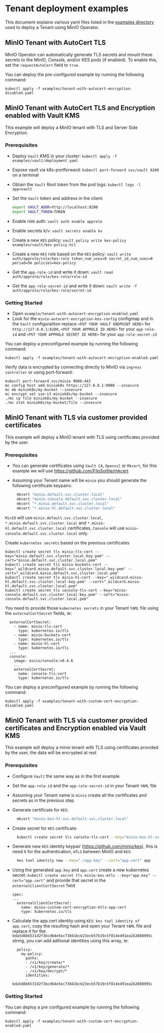 # Tenant deployment examples

This document explains various yaml files listed in the [examples directory](https://github.com/minio/operator/tree/master/examples) used to deploy a Tenant using MinIO Operator.

## MinIO Tenant with AutoCert TLS

MinIO Operator can automatically generate TLS secrets and mount these secrets to the MinIO, Console, and/or KES pods (if enabled). To enable this, set the `requestAutoCert` field to `true`.

You can deploy the pre-configured example by running the following command:

```$xslt
kubectl apply -f examples/tenant-with-autocert-encryption-disabled.yaml
```

## MinIO Tenant with AutoCert TLS and Encryption enabled with Vault KMS

This example will deploy a MinIO tenant with TLS and Server Side Encryption.

### Prerequisites

- Deploy `Vault` KMS in your cluster: `kubectl apply -f examples/vault/deployment.yaml`
- Expose vault via k8s-portforward: `kubectl port-forward svc/vault 8200` on a terminal
- Obtain the `Vault` Root token from the pod logs: `kubectl logs -l app=vault`
- Set the `Vault` token and address in the client:

  ```sh
  export VAULT_ADDR=http://localhost:8200
  export VAULT_TOKEN=TOKEN
  ```

- Enable role auth: `vault auth enable approle`
- Enable secrets k/v: `vault secrets enable kv`
- Create a new `KES` policy: `vault policy write kes-policy examples/vault/kes-policy.hcl`
- Create a new `KES` role based on the `KES` policy: `vault write auth/approle/role/kes-role token_num_uses=0 secret_id_num_uses=0 period=5m policies=kes-policy`
- Get the `app-role-id` and write it down: `vault read auth/approle/role/kes-role/role-id`
- Get the `app-role-secret-id` and write it down: `vault write -f auth/approle/role/kes-role/secret-id`

### Getting Started

- Open `example/tenant-with-autocert-encryption-enabled.yaml`
- Look for the `minio-autocert-encryption-kes-config` configmap and in the `Vault` configuratiton replace `<PUT YOUR VAULT ENDPOINT HERE>`
 for `http://127.0.0.1:8200`, `<PUT YOUR APPROLE ID HERE>` for your `app-role-id` and `<PUT YOUR APPROLE SECRET ID HERE>` for your `app-role-secret-id` 

You can deploy a preconfigured example by running the following command:

```$xslt
kubectl apply -f examples/tenant-with-autocert-encryption-enabled.yaml
```

Verify data is encrypted by connecting directly to MinIO via `ingress controller` or using port-forward:

```$xslt
kubectl port-forward svc/minio 9000:443
mc config host add miniok8s https://127.0.0.1:9000 --insecure
mc mb miniok8s/my-bucket --insecure
mc encrypt set sse-s3 miniok8s/my-bucket --insecure
./mc cp file miniok8s/my-bucket --insecure
./mc stat miniok8s/my-bucket/file --insecure
```

## MinIO Tenant with TLS via customer provided certificates

This example will deploy a MinIO tenant with TLS using certificates provided by the user.

### Prerequisites

- You can generate certificates using `Vault CA`, `Openssl` or `Mkcert`, for this example we will use https://github.com/FiloSottile/mkcert
- Assuming your Tenant name will be `minio` you should generate the following certificate keypairs:

  ```sh
    mkcert "minio.default.svc.cluster.local"
    mkcert "minio-console.default.svc.cluster.local"
    mkcert "*.minio.default.svc.cluster.local"
    mkcert "*.minio-hl.default.svc.cluster.local"
  ```
  
`MinIO` will use `minio.default.svc.cluster.local`, `*.minio.default.svc.cluster.local` and `*.minio-hl.default.svc.cluster.local` certificates,
`Console` will use `minio-console.default.svc.cluster.local` only.

Create `kubernetes secrets`  based on the previous certificates

```$xslt
kubectl create secret tls minio-tls-cert --key="minio.default.svc.cluster.local-key.pem" --cert="minio.default.svc.cluster.local.pem"
kubectl create secret tls minio-buckets-cert --key="_wildcard.minio.default.svc.cluster.local-key.pem" --cert="_wildcard.minio.default.svc.cluster.local.pem"
kubectl create secret tls minio-hl-cert --key="_wildcard.minio-hl.default.svc.cluster.local-key.pem" --cert="_wildcard.minio-hl.default.svc.cluster.local.pem"
kubectl create secret tls console-tls-cert --key="minio-console.default.svc.cluster.local-key.pem" --cert="minio-console.default.svc.cluster.local.pem"
```

You need to provide those `kubernetes secrets` in your Tenant `YAML` file using the `externalCertSecret` fields, ie:

```$xslt
  externalCertSecret:
    - name: minio-tls-cert
      type: kubernetes.io/tls
    - name: minio-buckets-cert
      type: kubernetes.io/tls
    - name: minio-hl-cert
      type: kubernetes.io/tls
  ...
  console:
    image: minio/console:v0.4.6
    ...
    externalCertSecret:
      name: console-tls-cert
      type: kubernetes.io/tls
```

You can deploy a preconfigured example by running the following command:

```$xslt
kubectl apply -f examples/tenant-with-custom-cert-encryption-disabled.yaml
```

## MinIO Tenant with TLS via customer provided certificates and Encryption enabled via Vault KMS

This example will deploy a minio tenant with TLS using certificates provided by the user, the data will be encrypted at rest

### Prerequisites

- Configure `Vault` the same way as in the first example
- Set the `app-role-id` and the `app-role-secret-id` in your Tenant `YAML` file
- Assuming your Tenant name is `minio` create all the certificates and secrets as in the previous step
- Generate certificate for `KES`:

  ```sh
    mkcert "minio-kes-hl-svc.default.svc.cluster.local"
  ```

- Create secret for `KES` certificate:

  ```sh
    kubectl create secret tls console-tls-cert --key="minio-kes-hl-svc.default.svc.cluster.local-key.pem" --cert="minio-kes-hl-svc.default.svc.cluster.local.pem"
  ```

- Generate new `KES` identity keypair (https://github.com/minio/kes), this is need it for the authentication, `mTLS` between MinIO and `KES`:

  ```sh
    kes tool identity new --key="./app.key" --cert="app.cert" app
  ```

- Using the generated `app.key` and `app.cert` create a new kubernetes secret: `kubectl create secret tls minio-kes-mtls --key="app.key" --cert="app.cert"`
  and provide that secret in the `externalClientCertSecret` field

  ```$xslt
  spec:
  ...
    externalClientCertSecret:
      name: minio-custom-cert-encryption-mtls-app-cert
      type: kubernetes.io/tls
  ```

- Calculate the app.cert identity using `KES`: `kes tool identity of app.cert`, copy the resulting hash and open your
  Tenant `YAML` file and replace it for the `bda5d8b6531d2f3bcd64e5ec73841bcb23ecb57b19c5f814e491ea2b2088995c` string, you can
  add aditional identities using this array, ie:

  ```$xslt
    policy:
      my-policy:
        paths:
        - /v1/key/create/*
        - /v1/key/generate/*
        - /v1/key/decrypt/*
        identities:
        - bda5d8b6531d2f3bcd64e5ec73841bcb23ecb57b19c5f814e491ea2b2088995c
  ```
  
### Getting Started

You can deploy a pre configured example by running the following command:

```$xslt
kubectl apply -f examples/tenant-with-custom-cert-encryption-enabled.yaml
```
